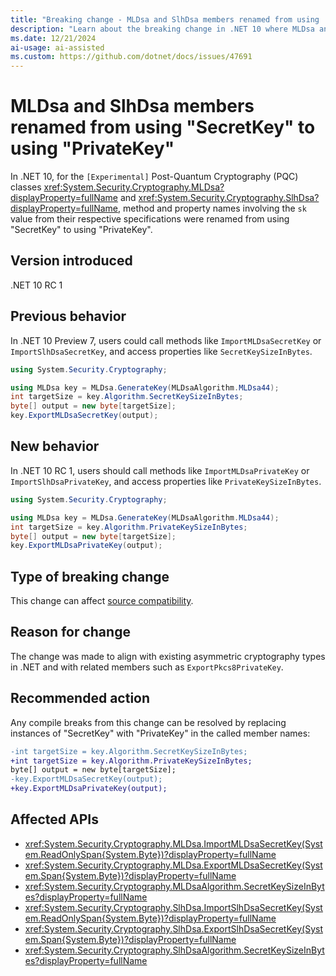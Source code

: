 ```yaml
---
title: "Breaking change - MLDsa and SlhDsa members renamed from using 'SecretKey' to using 'PrivateKey'"
description: "Learn about the breaking change in .NET 10 where MLDsa and SlhDsa members were renamed from using 'SecretKey' to using 'PrivateKey'."
ms.date: 12/21/2024
ai-usage: ai-assisted
ms.custom: https://github.com/dotnet/docs/issues/47691
---
```


# MLDsa and SlhDsa members renamed from using "SecretKey" to using "PrivateKey"

In .NET 10, for the `[Experimental]` Post-Quantum Cryptography (PQC) classes <xref:System.Security.Cryptography.MLDsa?displayProperty=fullName> and <xref:System.Security.Cryptography.SlhDsa?displayProperty=fullName>, method and property names involving the `sk` value from their respective specifications were renamed from using "SecretKey" to using "PrivateKey".

## Version introduced

.NET 10 RC 1

## Previous behavior

In .NET 10 Preview 7, users could call methods like `ImportMLDsaSecretKey` or `ImportSlhDsaSecretKey`, and access properties like `SecretKeySizeInBytes`.

```csharp
using System.Security.Cryptography;

using MLDsa key = MLDsa.GenerateKey(MLDsaAlgorithm.MLDsa44);
int targetSize = key.Algorithm.SecretKeySizeInBytes;
byte[] output = new byte[targetSize];
key.ExportMLDsaSecretKey(output);
```

## New behavior

In .NET 10 RC 1, users should call methods like `ImportMLDsaPrivateKey` or `ImportSlhDsaPrivateKey`, and access properties like `PrivateKeySizeInBytes`.

```csharp
using System.Security.Cryptography;

using MLDsa key = MLDsa.GenerateKey(MLDsaAlgorithm.MLDsa44);
int targetSize = key.Algorithm.PrivateKeySizeInBytes;
byte[] output = new byte[targetSize];
key.ExportMLDsaPrivateKey(output);
```

## Type of breaking change

This change can affect [source compatibility](../../categories.md#source-compatibility).

## Reason for change

The change was made to align with existing asymmetric cryptography types in .NET and with related members such as `ExportPkcs8PrivateKey`.

## Recommended action

Any compile breaks from this change can be resolved by replacing instances of "SecretKey" with "PrivateKey" in the called member names:

```diff
-int targetSize = key.Algorithm.SecretKeySizeInBytes;
+int targetSize = key.Algorithm.PrivateKeySizeInBytes;
byte[] output = new byte[targetSize];
-key.ExportMLDsaSecretKey(output);
+key.ExportMLDsaPrivateKey(output);
```

## Affected APIs

- <xref:System.Security.Cryptography.MLDsa.ImportMLDsaSecretKey(System.ReadOnlySpan{System.Byte})?displayProperty=fullName>
- <xref:System.Security.Cryptography.MLDsa.ExportMLDsaSecretKey(System.Span{System.Byte})?displayProperty=fullName>
- <xref:System.Security.Cryptography.MLDsaAlgorithm.SecretKeySizeInBytes?displayProperty=fullName>
- <xref:System.Security.Cryptography.SlhDsa.ImportSlhDsaSecretKey(System.ReadOnlySpan{System.Byte})?displayProperty=fullName>
- <xref:System.Security.Cryptography.SlhDsa.ExportSlhDsaSecretKey(System.Span{System.Byte})?displayProperty=fullName>
- <xref:System.Security.Cryptography.SlhDsaAlgorithm.SecretKeySizeInBytes?displayProperty=fullName>
